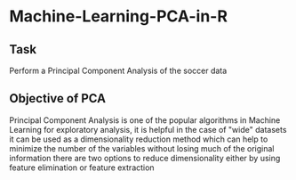 # Machine-Learning-PCA-in-R

## Task

  Perform a  Principal Component Analysis of the soccer data

## Objective of PCA

 Principal Component Analysis is one of the popular algorithms in Machine Learning for exploratory analysis, it is helpful in the case of "wide" datasets
 it can be used as a dimensionality reduction method which can help to minimize the number of the variables without losing much of the original information
 there are two options to reduce dimensionality either by using feature elimination or feature extraction

